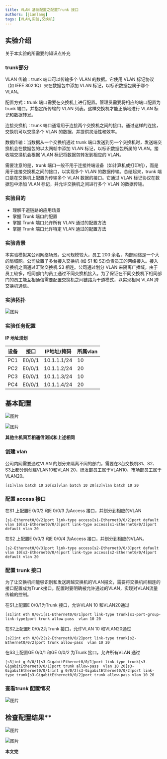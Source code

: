 ```yaml
---
title: VLAN 基础配置之配置Trunk 接口
authors: [jianlang]
tags: [VLAN,实验,交换机]
---
```


## 实验介绍
关于本实验的所需要的知识点补充
### trunk部分
VLAN 传输：trunk 端口可以传输多个 VLAN 的数据。它使用 VLAN 标记协议（如 IEEE 802.1Q）来在数据包中添加 VLAN 标记，以标识数据包属于哪个 VLAN。

配置方式：trunk 端口需要在交换机上进行配置。管理员需要将相应的端口配置为 trunk 端口，并指定所传输的 VLAN 列表。这样交换机才能正确地进行 VLAN 标记和数据转发。

连接交换机：trunk 端口通常用于连接两个交换机之间的接口。通过这样的连接，交换机可以交换多个 VLAN 的数据，并提供灵活性和效率。

数据传输：当数据从一个交换机通过 trunk 端口发送到另一个交换机时，发送端交换机会在数据包的以太网帧中添加 VLAN 标记，以标识数据包所属的 VLAN。接收端交换机会根据 VLAN 标记将数据包转发到相应的 VLAN。

需要注意的是，trunk 端口一般不用于连接终端设备（如计算机或打印机），而是用于连接交换机之间的接口，以实现多个 VLAN 的数据传输。总结起来，trunk 端口是在交换机上配置为传输多个 VLAN 数据的接口。它通过 VLAN 标记协议在数据包中添加 VLAN 标记，并允许交换机之间进行多个 VLAN 的数据传输。
### 实验目的
- 理解干道链路的应用场景
- 掌握 Trunk 端口的配置
- 掌握 Trunk 端口允许所有 VLAN 通过的配置方法
- 掌握 Trunk 端口允许特定 VLAN 通过的配置方法
### 实验背景
本实验模拟某公司网络场景。公司规模较大，员工 200 余名，内部网络是一个大的局域网。公司放置了多台接入交换机 (如 S1 和 S2)负责员工的网络接入。接入交换机之间通过汇聚交换机 S3 相连。公司通过划分 VLAN 来隔离广播域，由于员工较多，相同部门的员工通过不同交换机接入。为了保证在不同交换机下相同部门的员工能互相通信需要配置交换机之间链路为干道模式，以实现相同 VLAN 跨交换机通信。
### 实验拓扑 
![图片](1.png)
### 实验任务配置 
**IP 地址规划**

| 设备 | 接口   | IP地址/掩码 | 所属vlan |
| ---- | ------ | ----------- | -------- |
| PC1  | E0/0/1 | 10.1.1.1/24 | 10       |
| PC2  | E0/0/1 | 10.1.1.2/24 | 20       |
| PC3  | E0/0/1 | 10.1.1.3/24 | 10       |
| PC4  | E0/0/1 | 10.1.1.4/24 | 20       |



## 基本配置

![图片](2.png)

![图片](3.png)

**其他主机间互相通信测试和上述相同**

###   创建 vlan


公司内网需要通过VLAN 的划分来隔离不同的部门，需要在3台交换机S1、S2、S3上都分别创建VLAN10和VLAN 20，研发部员工属于VLAN10，市场部员工属于VLAN20。
```
[s1]vlan batch 10 20[s2]vlan batch 10 20[s3]vlan batch 10 20
```
### 配置 access 接口

在S1 上配置E 0/0/2 和E 0/0/3 为Access 接口，并划分到相应的VLAN

```
[s1-Ethernet0/0/2]port link-type access[s1-Ethernet0/0/2]port default vlan 10[s1-Ethernet0/0/3]port link-type access[s1-Ethernet0/0/3]port default vlan 20
```

在S2 上配置E 0/0/3 和E 0/0/4 为Access 接口，并划分到相应的VLAN。

```
[s2-Ethernet0/0/3]port link-type access[s2-Ethernet0/0/3]port default vlan 10[s2-Ethernet0/0/4]port link-type access[s2-Ethernet0/0/4]port default vlan 20
```

### 配置 trunk 接口

为了让交换机间能够识别和发送跨越交换机的VLAN报文，需要将交换机间相连的接口配置成为Trunk接口。配置时要明确被允许通过的VLAN，实现对VLAN流量传输的控制。

在S1上配置E 0/0/1为Trunk 接口，允许VLAN 10 和VLAN20通过


```
[s1]int eth 0/0/1[s1-Ethernet0/0/1]port link-type trunk[s1-port-group-link-type]port trunk allow-pass  vlan 10 20
```

在S2上配置E 0/0/2为Trunk 接口，允许VLAN 10 和VLAN20通过


```
[s2]int eth 0/0/2[s2-Ethernet0/0/2]port link-type trunk[s2-Ethernet0/0/2]port trunk allow-pass  vlan 10 20
```

在S3上配置GE 0/0/1 和GE 0/0/2 为Trunk 接口，允许所有VLAN 通过

```
[s3]int g 0/0/1[s3-GigabitEthernet0/0/1]port link-type trunk[s3-GigabitEthernet0/0/1]port trunk allow-pass  vlan 10 20[s3-GigabitEthernet0/0/1]int g 0/0/2[s3-GigabitEthernet0/0/2]port link-type trunk[s3-GigabitEthernet0/0/2]port trunk allow-pass vlan 10 20
```
### 查看trunk 配置情况



![图片](4.png)

## 检查配置结果**



![图片](5.png)

![图片](6.png)

**本文完**
